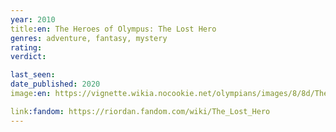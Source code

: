 ```yaml
---
year: 2010
title:en: The Heroes of Olympus: The Lost Hero
genres: adventure, fantasy, mystery
rating:
verdict:

last_seen:
date_published: 2020
image:en: https://vignette.wikia.nocookie.net/olympians/images/8/8d/The_Lost_Hero.jpg/revision/latest?cb=20151117024147

link:fandom: https://riordan.fandom.com/wiki/The_Lost_Hero
---
```


